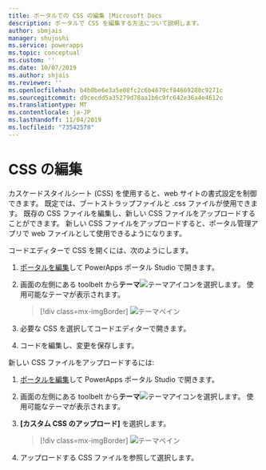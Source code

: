 ```yaml
---
title: ポータルでの CSS の編集 |Microsoft Docs
description: ポータルで CSS を編集する方法について説明します。
author: sbmjais
manager: shujoshi
ms.service: powerapps
ms.topic: conceptual
ms.custom: ''
ms.date: 10/07/2019
ms.author: shjais
ms.reviewer: ''
ms.openlocfilehash: b4b0be6e3a5e08fc2c6b4679cf84669280c9271c
ms.sourcegitcommit: d9cecdd5a35279d78aa1b6c9fc642e36a4e4612c
ms.translationtype: MT
ms.contentlocale: ja-JP
ms.lasthandoff: 11/04/2019
ms.locfileid: "73542578"
---
```

# <a name="edit-css"></a>CSS の編集

カスケードスタイルシート (CSS) を使用すると、web サイトの書式設定を制御できます。 既定では、ブートストラップファイルと .css ファイルが使用できます。 既存の CSS ファイルを編集し、新しい CSS ファイルをアップロードすることができます。 新しい CSS ファイルをアップロードすると、ポータル管理アプリで web ファイルとして使用できるようになります。

コードエディターで CSS を開くには、次のようにします。

1.  [ポータルを編集](manage-existing-portals.md#edit)して PowerApps ポータル Studio で開きます。  

2.  画面の左側にある toolbelt から**テーマ**![テーマアイコン](media/theme-icon.png "テーマアイコン")を選択します。 使用可能なテーマが表示されます。  

    > [!div class=mx-imgBorder]
    > ![テーマペイン](media/theme-pane.png "テーマペイン")  

3.  必要な CSS を選択してコードエディターで開きます。

4.  コードを編集し、変更を保存します。

新しい CSS ファイルをアップロードするには:

1.  [ポータルを編集](manage-existing-portals.md#edit)して PowerApps ポータル Studio で開きます。  

2.  画面の左側にある toolbelt から**テーマ**![テーマアイコン](media/theme-icon.png "テーマアイコン")を選択します。 使用可能なテーマが表示されます。  

3. **[カスタム CSS のアップロード]** を選択します。

    > [!div class=mx-imgBorder]
    > ![テーマペイン](media/upload-css.png "テーマペイン")  

4. アップロードする CSS ファイルを参照して選択します。


